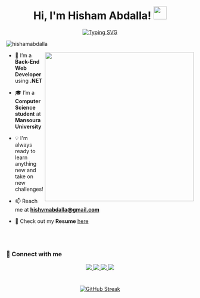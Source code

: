 <h1 align="center"> Hi, I'm Hisham Abdalla! <img src="https://media.giphy.com/media/hvRJCLFzcasrR4ia7z/giphy.gif" width="35"></h1>
<p align="center">
<a href="https://git.io/typing-svg"><img src="https://readme-typing-svg.demolab.com?font=Fira+Code&weight=500&size=28&center=true&vCenter=true&width=600&height=100&lines=Back+End+Developer;Computer+Science+Student;Always+learning+new+things"" alt="Typing SVG" /></a><p align="left">
  <img src="https://komarev.com/ghpvc/?username=hishamabdalla&label=Profile%20views&color=0e75b6&style=flat" alt="hishamabdalla" />
</p>
<picture> <img align="right" src="https://media.giphy.com/media/3ornk57KwDXf81rjWM/giphy.gif"width = 400px></picture>


- 🔭 I’m a **Back-End Web Developer** using **.NET**  
- 🎓 I’m a **Computer Science student** at **Mansoura University**  
- 💡 I'm always ready to learn anything new and take on new challenges!
- 📫 Reach me at **hishvmabdalla@gmail.com**  
- 📄 Check out my **Resume** [here](https://drive.google.com/file/d/1XQ36HtfVoUx7SlKtpfdbEqGaPlb94kk4/view?usp=drive_link)

  <br>
#


### 📌 Connect with me

<p align="center">
  <a href="https://wa.me/01008295776" target="_blank">
    <img src="https://img.icons8.com/doodle/40/000000/whatsapp.png">
  </a>
  <a href="mailto:hishvmabdalla@gmail.com" target="_blank">
    <img src="https://img.icons8.com/doodle/40/000000/gmail-new.png">
  </a>
  <a href="https://www.linkedin.com/in/hisham-abdalla-/" target="_blank">
    <img src="https://img.icons8.com/doodle/40/000000/linkedin--v2.png">
  </a>
  <a href="https://github.com/hishamabdalla/" target="_blank">
    <img src="https://img.icons8.com/doodle/40/000000/github--v1.png">
  </a>
</p>

#

<p align="center">
<a href="https://git.io/streak-stats"><img src="https://streak-stats.demolab.com?user=hishamabdalla&theme=github-dark-blue&card_width=488&hide_total_contributions=true&hide_longest_streak=true" alt="GitHub Streak" /></a>
